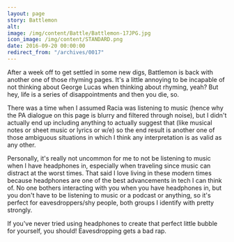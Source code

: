 ```yaml
---
layout: page
story: Battlemon
alt:
image: /img/content/Battle/Battlemon-17JPG.jpg
icon_image: /img/content/STANDARD.png
date: 2016-09-20 00:00:00
redirect_from: "/archives/0017"
---
```


After a week off to get settled in some new digs, Battlemon is back with another one of those rhyming pages. It's a little annoying to be incapable of not thinking about George Lucas when thinking about rhyming, yeah? But hey, life is a series of disappointments and then you die, so.

There was a time when I assumed Racia was listening to music (hence why the PA dialogue on this page is blurry and filtered through noise), but I didn't actually end up including anything to actually suggest that (like musical notes or sheet music or lyrics or w/e) so the end result is another one of those ambiguous situations in which I think any interpretation is as valid as any other.

Personally, it's really not uncommon for me to not be listening to music when I have headphones in, especially when traveling since music can distract at the worst times. That said I love living in these modern times because headphones are one of the best advancements in tech I can think of. No one bothers interacting with you when you have headphones in, but you don't have to be listening to music or a podcast or anything, so it's perfect for eavesdroppers/shy people, both groups I identify with pretty strongly.

If you've never tried using headphones to create that perfect little bubble for yourself, you should! Eavesdropping gets a bad rap.

